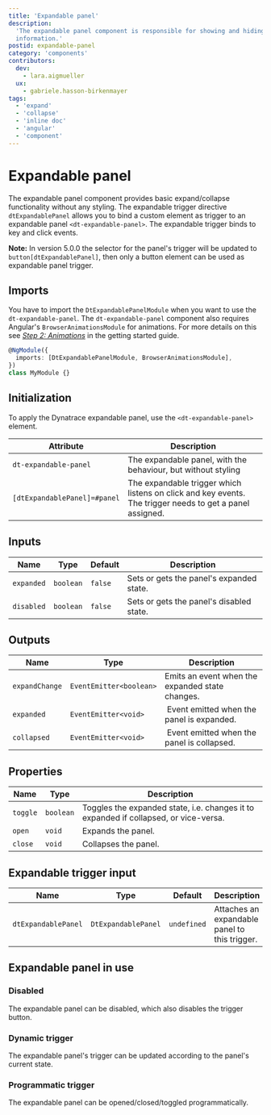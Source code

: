 ```yaml
---
title: 'Expandable panel'
description:
  'The expandable panel component is responsible for showing and hiding context
  information.'
postid: expandable-panel
category: 'components'
contributors:
  dev:
    - lara.aigmueller
  ux:
    - gabriele.hasson-birkenmayer
tags:
  - 'expand'
  - 'collapse'
  - 'inline doc'
  - 'angular'
  - 'component'
---
```


# Expandable panel

The expandable panel component provides basic expand/collapse functionality
without any styling. The expandable trigger directive `dtExpandablePanel` allows
you to bind a custom element as trigger to an expandable panel
`<dt-expandable-panel>`. The expandable trigger binds to key and click events.

<docs-source-example example="ExpandablePanelDefaultExample"></docs-source-example>

**Note:** In version 5.0.0 the selector for the panel's trigger will be updated
to `button[dtExpandablePanel]`, then only a button element can be used as
expandable panel trigger.

## Imports

You have to import the `DtExpandablePanelModule` when you want to use the
`dt-expandable-panel`. The `dt-expandable-panel` component also requires
Angular's `BrowserAnimationsModule` for animations. For more details on this see
[_Step 2: Animations_](https://barista.dynatrace.com/components/get-started/#step-2-animations)
in the getting started guide.

```typescript
@NgModule({
  imports: [DtExpandablePanelModule, BrowserAnimationsModule],
})
class MyModule {}
```

## Initialization

To apply the Dynatrace expandable panel, use the `<dt-expandable-panel>`
element.

| Attribute                    | Description                                                                                              |
| ---------------------------- | -------------------------------------------------------------------------------------------------------- |
| `dt-expandable-panel`        | The expandable panel, with the behaviour, but without styling                                            |
| `[dtExpandablePanel]=#panel` | The expandable trigger which listens on click and key events. The trigger needs to get a panel assigned. |

## Inputs

| Name       | Type      | Default | Description                              |
| ---------- | --------- | ------- | ---------------------------------------- |
| `expanded` | `boolean` | `false` | Sets or gets the panel's expanded state. |
| `disabled` | `boolean` | `false` | Sets or gets the panel's disabled state. |

## Outputs

| Name           | Type                    | Description                                     |
| -------------- | ----------------------- | ----------------------------------------------- |
| `expandChange` | `EventEmitter<boolean>` | Emits an event when the expanded state changes. |
| `expanded`     | `EventEmitter<void>`    |  Event emitted when the panel is expanded.      |
| `collapsed`    | `EventEmitter<void>`    |  Event emitted when the panel is collapsed.     |

## Properties

| Name     | Type      | Description                                                                          |
| -------- | --------- | ------------------------------------------------------------------------------------ |
| `toggle` | `boolean` | Toggles the expanded state, i.e. changes it to expanded if collapsed, or vice-versa. |
| `open`   | `void`    | Expands the panel.                                                                   |
| `close`  | `void`    | Collapses the panel.                                                                 |

## Expandable trigger input

| Name                | Type                | Default     | Description                                   |
| ------------------- | ------------------- | ----------- | --------------------------------------------- |
| `dtExpandablePanel` | `DtExpandablePanel` | `undefined` | Attaches an expandable panel to this trigger. |

## Expandable panel in use

### Disabled

The expandable panel can be disabled, which also disables the trigger button.

<docs-source-example example="ExpandablePanelDisabledExample"></docs-source-example>

### Dynamic trigger

The expandable panel's trigger can be updated according to the panel's current
state.

<docs-source-example example="ExpandablePanelDynamicTriggerExample"></docs-source-example>

### Programmatic trigger

The expandable panel can be opened/closed/toggled programmatically.

<docs-source-example example="ExpandablePanelProgrammaticExample"></docs-source-example>
